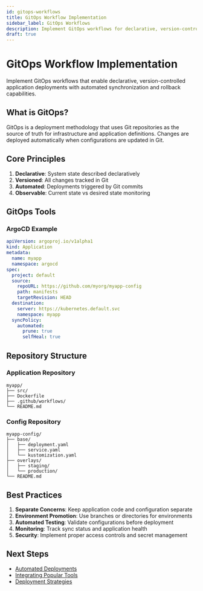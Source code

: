 ```yaml
---
id: gitops-workflows
title: GitOps Workflow Implementation
sidebar_label: GitOps Workflows
description: Implement GitOps workflows for declarative, version-controlled application deployments
draft: true
---
```


# GitOps Workflow Implementation

Implement GitOps workflows that enable declarative, version-controlled application deployments with automated synchronization and rollback capabilities.

## What is GitOps?

GitOps is a deployment methodology that uses Git repositories as the source of truth for infrastructure and application definitions. Changes are deployed automatically when configurations are updated in Git.

## Core Principles

1. **Declarative**: System state described declaratively
2. **Versioned**: All changes tracked in Git
3. **Automated**: Deployments triggered by Git commits
4. **Observable**: Current state vs desired state monitoring

## GitOps Tools

### ArgoCD Example
```yaml
apiVersion: argoproj.io/v1alpha1
kind: Application
metadata:
  name: myapp
  namespace: argocd
spec:
  project: default
  source:
    repoURL: https://github.com/myorg/myapp-config
    path: manifests
    targetRevision: HEAD
  destination:
    server: https://kubernetes.default.svc
    namespace: myapp
  syncPolicy:
    automated:
      prune: true
      selfHeal: true
```

## Repository Structure

### Application Repository
```
myapp/
├── src/
├── Dockerfile
├── .github/workflows/
└── README.md
```

### Config Repository
```
myapp-config/
├── base/
│   ├── deployment.yaml
│   ├── service.yaml
│   └── kustomization.yaml
├── overlays/
│   ├── staging/
│   └── production/
└── README.md
```

## Best Practices

1. **Separate Concerns**: Keep application code and configuration separate
2. **Environment Promotion**: Use branches or directories for environments
3. **Automated Testing**: Validate configurations before deployment
4. **Monitoring**: Track sync status and application health
5. **Security**: Implement proper access controls and secret management

## Next Steps

- [Automated Deployments](./automated-deployments.md)
- [Integrating Popular Tools](./integrating-popular-tools.md)
- [Deployment Strategies](../deployment-strategies/blue-green-deployments.md) 